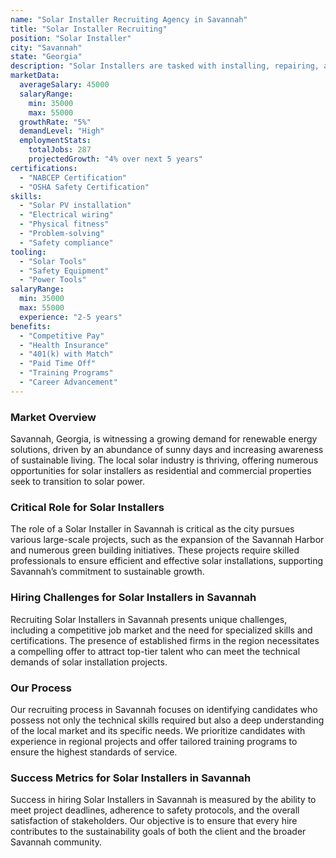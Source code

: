 ```yaml
---
name: "Solar Installer Recruiting Agency in Savannah"
title: "Solar Installer Recruiting"
position: "Solar Installer"
city: "Savannah"
state: "Georgia"
description: "Solar Installers are tasked with installing, repairing, and maintaining solar energy systems in Savannah, Georgia."
marketData:
  averageSalary: 45000
  salaryRange:
    min: 35000
    max: 55000
  growthRate: "5%"
  demandLevel: "High"
  employmentStats:
    totalJobs: 287
    projectedGrowth: "4% over next 5 years"
certifications:
  - "NABCEP Certification"
  - "OSHA Safety Certification"
skills:
  - "Solar PV installation"
  - "Electrical wiring"
  - "Physical fitness"
  - "Problem-solving"
  - "Safety compliance"
tooling:
  - "Solar Tools"
  - "Safety Equipment"
  - "Power Tools"
salaryRange:
  min: 35000
  max: 55000
  experience: "2-5 years"
benefits:
  - "Competitive Pay"
  - "Health Insurance"
  - "401(k) with Match"
  - "Paid Time Off"
  - "Training Programs"
  - "Career Advancement"
---
```


### Market Overview
Savannah, Georgia, is witnessing a growing demand for renewable energy solutions, driven by an abundance of sunny days and increasing awareness of sustainable living. The local solar industry is thriving, offering numerous opportunities for solar installers as residential and commercial properties seek to transition to solar power.

### Critical Role for Solar Installers
The role of a Solar Installer in Savannah is critical as the city pursues various large-scale projects, such as the expansion of the Savannah Harbor and numerous green building initiatives. These projects require skilled professionals to ensure efficient and effective solar installations, supporting Savannah’s commitment to sustainable growth.

### Hiring Challenges for Solar Installers in Savannah
Recruiting Solar Installers in Savannah presents unique challenges, including a competitive job market and the need for specialized skills and certifications. The presence of established firms in the region necessitates a compelling offer to attract top-tier talent who can meet the technical demands of solar installation projects.

### Our Process
Our recruiting process in Savannah focuses on identifying candidates who possess not only the technical skills required but also a deep understanding of the local market and its specific needs. We prioritize candidates with experience in regional projects and offer tailored training programs to ensure the highest standards of service.

### Success Metrics for Solar Installers in Savannah
Success in hiring Solar Installers in Savannah is measured by the ability to meet project deadlines, adherence to safety protocols, and the overall satisfaction of stakeholders. Our objective is to ensure that every hire contributes to the sustainability goals of both the client and the broader Savannah community.